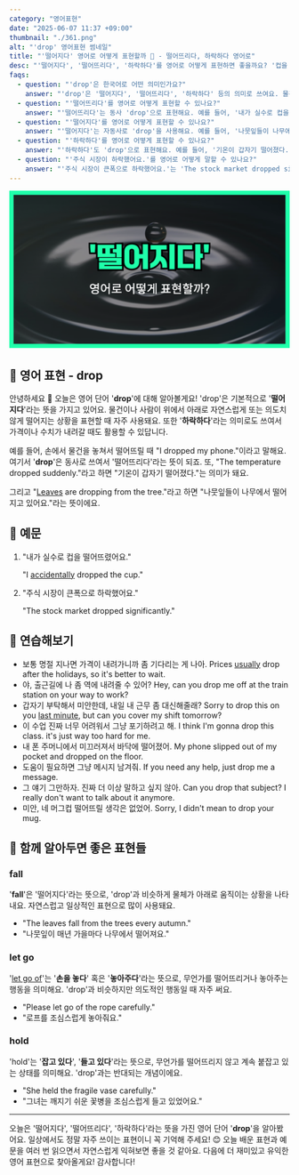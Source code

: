 ```yaml
---
category: "영어표현"
date: "2025-06-07 11:37 +09:00"
thumbnail: "./361.png"
alt: "'drop' 영어표현 썸네일"
title: "'떨어지다' 영어로 어떻게 표현할까 🍂 - 떨어뜨리다, 하락하다 영어로"
desc: "'떨어지다', '떨어뜨리다', '하락하다'를 영어로 어떻게 표현하면 좋을까요? '컵을 떨어뜨렸어요.', '기온이 갑자기 떨어졌어요.', '주식 시장이 하락했어요.' 등을 영어로 표현하는 법을 배워봅시다. 다양한 예문을 통해서 연습하고 본인의 표현으로 만들어 보세요."
faqs:
  - question: "'drop'은 한국어로 어떤 의미인가요?"
    answer: "'drop'은 '떨어지다', '떨어뜨리다', '하락하다' 등의 의미로 쓰여요. 물건이 위에서 아래로 내려가는 상황이나 가격이 내려갈 때 사용해요."
  - question: "'떨어뜨리다'를 영어로 어떻게 표현할 수 있나요?"
    answer: "'떨어뜨리다'는 동사 'drop'으로 표현해요. 예를 들어, '내가 실수로 컵을 떨어뜨렸어요.'는 'I accidentally dropped the cup.'라고 해요."
  - question: "'떨어지다'를 영어로 어떻게 표현할 수 있나요?"
    answer: "'떨어지다'는 자동사로 'drop'을 사용해요. 예를 들어, '나뭇잎들이 나무에서 떨어지고 있어요.'는 'Leaves are dropping from the tree.'라고 말해요."
  - question: "'하락하다'를 영어로 어떻게 표현할 수 있나요?"
    answer: "'하락하다'도 'drop'으로 표현해요. 예를 들어, '기온이 갑자기 떨어졌다.'는 'The temperature dropped suddenly.'라고 해요."
  - question: "'주식 시장이 하락했어요.'를 영어로 어떻게 말할 수 있나요?"
    answer: "'주식 시장이 큰폭으로 하락했어요.'는 'The stock market dropped significantly.'라고 표현해요. 가격이나 수치가 내려갈 때 자주 쓰는 표현이에요."
---
```


!['drop' 영어 표현](./361.png)

## 🌟 영어 표현 - drop

안녕하세요 👋 오늘은 영어 단어 '**drop**'에 대해 알아볼게요! 'drop'은 기본적으로 '**떨어지다**'라는 뜻을 가지고 있어요. 물건이나 사람이 위에서 아래로 자연스럽게 또는 의도치 않게 떨어지는 상황을 표현할 때 자주 사용돼요. 또한 '**하락하다**'라는 의미로도 쓰여서 가격이나 수치가 내려갈 때도 활용할 수 있답니다.

예를 들어, 손에서 물건을 놓쳐서 떨어뜨릴 때 "I dropped my phone."이라고 말해요. 여기서 '**drop**'은 동사로 쓰여서 '떨어뜨리다'라는 뜻이 되죠. 또, "The temperature dropped suddenly."라고 하면 "기온이 갑자기 떨어졌다."는 의미가 돼요.

그리고 "[Leaves](/blog/in-english/402.leave/) are dropping from the tree."라고 하면 "나뭇잎들이 나무에서 떨어지고 있어요."라는 뜻이에요.

## 📖 예문

1. "내가 실수로 컵을 떨어뜨렸어요."

   "I [accidentally](/blog/in-english/314.accidentally/) dropped the cup."

2. "주식 시장이 큰폭으로 하락했어요."

   "The stock market dropped significantly."

## 💬 연습해보기

<ul data-interactive-list>

  <li data-interactive-item>
    <span data-toggler>보통 명절 지나면 가격이 내려가니까 좀 기다리는 게 나아.</span>
    <span data-answer>Prices <a href="/blog/in-english/017.usually/">usually</a> drop after the holidays, so it's better to wait.</span>
  </li>

  <li data-interactive-item>
    <span data-toggler>야, 출근길에 나 좀 역에 내려줄 수 있어?</span>
    <span data-answer>Hey, can you drop me off at the train station on your way to work?</span>
  </li>

  <li data-interactive-item>
    <span data-toggler>갑자기 부탁해서 미안한데, 내일 내 근무 좀 대신해줄래?</span>
    <span data-answer>Sorry to drop this on you <a href="/blog/in-english/221.at-the-last-minute/">last minute</a>, but can you cover my shift tomorrow?</span>
  </li>

  <li data-interactive-item>
    <span data-toggler>이 수업 진짜 너무 어려워서 그냥 포기하려고 해.</span>
    <span data-answer>I think I'm gonna drop this class. it's just way too hard for me.</span>
  </li>

  <li data-interactive-item>
    <span data-toggler>내 폰 주머니에서 미끄러져서 바닥에 떨어졌어.</span>
    <span data-answer>My phone slipped out of my pocket and dropped on the floor.</span>
  </li>

  <li data-interactive-item>
    <span data-toggler>도움이 필요하면 그냥 메시지 남겨줘.</span>
    <span data-answer>If you need any help, just drop me a message.</span>
  </li>

  <li data-interactive-item>
    <span data-toggler>그 얘기 그만하자. 진짜 더 이상 말하고 싶지 않아.</span>
    <span data-answer>Can you drop that subject? I really don't want to talk about it anymore.</span>
  </li>

  <li data-interactive-item>
    <span data-toggler>미안, 네 머그컵 떨어뜨릴 생각은 없었어.</span>
    <span data-answer>Sorry, I didn't mean to drop your mug.</span>
  </li>

</ul>

## 🤝 함께 알아두면 좋은 표현들

### fall

'**fall**'은 '떨어지다'라는 뜻으로, 'drop'과 비슷하게 물체가 아래로 움직이는 상황을 나타내요. 자연스럽고 일상적인 표현으로 많이 사용돼요.

- "The leaves fall from the trees every autumn."
- "나뭇잎이 매년 가을마다 나무에서 떨어져요."

### let go

'[let go of](/blog/in-english/013.let-go-of/)'는 '**손을 놓다**' 혹은 '**놓아주다**'라는 뜻으로, 무언가를 떨어뜨리거나 놓아주는 행동을 의미해요. 'drop'과 비슷하지만 의도적인 행동일 때 자주 써요.

- "Please let go of the rope carefully."
- "로프를 조심스럽게 놓아줘요."

### hold

'hold'는 '**잡고 있다**', '**들고 있다**'라는 뜻으로, 무언가를 떨어뜨리지 않고 계속 붙잡고 있는 상태를 의미해요. 'drop'과는 반대되는 개념이에요.

- "She held the fragile vase carefully."
- "그녀는 깨지기 쉬운 꽃병을 조심스럽게 들고 있었어요."

---

오늘은 '떨어지다', '떨어뜨리다', '하락하다'라는 뜻을 가진 영어 단어 '**drop**'을 알아봤어요. 일상에서도 정말 자주 쓰이는 표현이니 꼭 기억해 주세요! 😊 오늘 배운 표현과 예문을 여러 번 읽으면서 자연스럽게 익혀보면 좋을 것 같아요. 다음에 더 재미있고 유익한 영어 표현으로 찾아올게요! 감사합니다!
